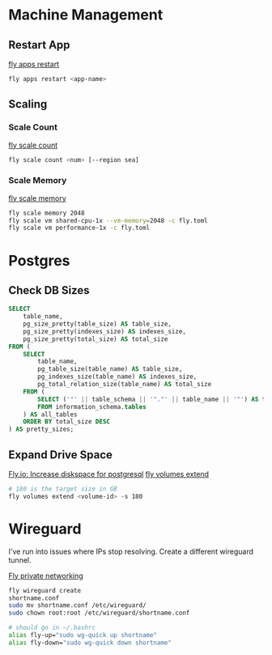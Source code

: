 # Machine Management

## Restart App
[fly apps restart](https://fly.io/docs/flyctl/apps-restart/)

```bash
fly apps restart <app-name>
```

## Scaling

### Scale Count
[fly scale count](https://fly.io/docs/flyctl/scale-count/)

```bash
fly scale count <num> [--region sea]
```

### Scale Memory
[fly scale memory](https://fly.io/docs/flyctl/scale-memory/)

```bash
fly scale memory 2048
fly scale vm shared-cpu-1x --vm-memory=2048 -c fly.toml
fly scale vm performance-1x -c fly.toml
```

# Postgres

## Check DB Sizes
```sql
SELECT
    table_name,
    pg_size_pretty(table_size) AS table_size,
    pg_size_pretty(indexes_size) AS indexes_size,
    pg_size_pretty(total_size) AS total_size
FROM (
    SELECT
        table_name,
        pg_table_size(table_name) AS table_size,
        pg_indexes_size(table_name) AS indexes_size,
        pg_total_relation_size(table_name) AS total_size
    FROM (
        SELECT ('"' || table_schema || '"."' || table_name || '"') AS table_name
        FROM information_schema.tables
    ) AS all_tables
    ORDER BY total_size DESC
) AS pretty_sizes;
```

## Expand Drive Space
[Fly.io: Increase diskspace for postgresql](https://community.fly.io/t/increase-diskspace-for-postgresql/8964)
[fly volumes extend](https://fly.io/docs/flyctl/volumes-extend/)

```bash
# 180 is the target size in GB
fly volumes extend <volume-id> -s 180
```

# Wireguard
I've run into issues where IPs stop resolving. Create a different wireguard tunnel.

[Fly private networking](https://fly.io/docs/networking/private-networking/)

```bash
fly wireguard create
shortname.conf
sudo mv shortname.conf /etc/wireguard/
sudo chown root:root /etc/wireguard/shortname.conf

# should go in ~/.bashrc
alias fly-up="sudo wg-quick up shortname"
alias fly-down="sudo wg-quick down shortname"
```
